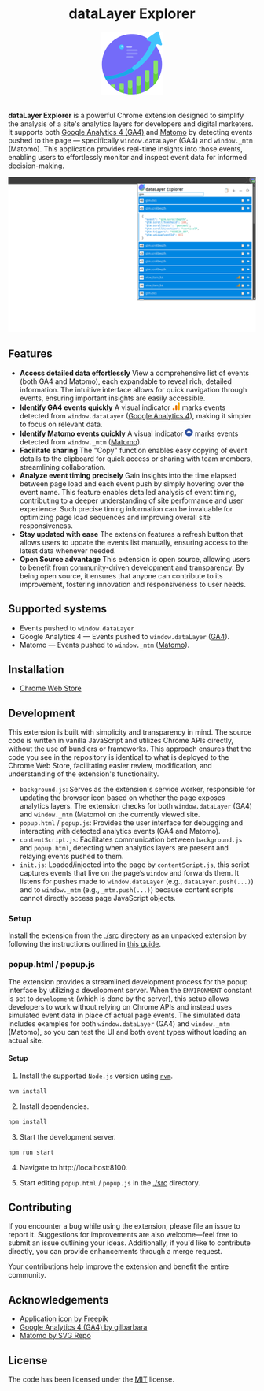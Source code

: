 <div align="center">
    <h1>dataLayer Explorer</h1>
    <img src="./src/icons/icon128.png" alt="Extension logo">
</div>
<br />

**dataLayer Explorer** is a powerful Chrome extension designed to simplify the analysis of a site's analytics layers for developers and digital marketers. It supports both [Google Analytics 4 (GA4)](https://support.google.com/analytics/answer/10089681) and [Matomo](https://matomo.org) by detecting events pushed to the page — specifically `window.dataLayer` (GA4) and `window._mtm` (Matomo).
This application provides real-time insights into those events, enabling users to effortlessly monitor and inspect event data for informed decision-making.

<div align="center">
    <img src="./images/app1.png" alt="Extension screenshot">
</div>

## Features

- **Access detailed data effortlessly** View a comprehensive list of events (both GA4 and Matomo), each expandable to reveal rich, detailed information. The intuitive interface allows for quick navigation through events, ensuring important insights are easily accessible.
- **Identify GA4 events quickly** A visual indicator <img src="./src/icons/ga4.svg" width="16" height="16" /> marks events detected from `window.dataLayer` ([Google Analytics 4](https://support.google.com/analytics/answer/10089681)), making it simpler to focus on relevant data.
- **Identify Matomo events quickly** A visual indicator <img src="./src/icons/matomo.svg" width="16" height="16" /> marks events detected from `window._mtm` ([Matomo](https://matomo.org)).
- **Facilitate sharing** The "Copy" function enables easy copying of event details to the clipboard for quick access or sharing with team members, streamlining collaboration.
- **Analyze event timing precisely** Gain insights into the time elapsed between page load and each event push by simply hovering over the event name. This feature enables detailed analysis of event timing, contributing to a deeper understanding of site performance and user experience. Such precise timing information can be invaluable for optimizing page load sequences and improving overall site responsiveness.
- **Stay updated with ease** The extension features a refresh button that allows users to update the events list manually, ensuring access to the latest data whenever needed.
- **Open Source advantage** This extension is open source, allowing users to benefit from community-driven development and transparency. By being open source, it ensures that anyone can contribute to its improvement, fostering innovation and responsiveness to user needs.

## Supported systems

- Events pushed to `window.dataLayer`
- Google Analytics 4 — Events pushed to `window.dataLayer` ([GA4](https://support.google.com/analytics/answer/10089681)).
- Matomo — Events pushed to `window._mtm` ([Matomo](https://matomo.org)).

## Installation

- [Chrome Web Store](https://chromewebstore.google.com/detail/datalayer-explorer/akeipgacajnejdmcdmjcilfmhmaejjoe)

## Development

This extension is built with simplicity and transparency in mind. The source code is written in vanilla JavaScript and utilizes Chrome APIs directly, without the use of bundlers or frameworks. This approach ensures that the code you see in the repository is identical to what is deployed to the Chrome Web Store, facilitating easier review, modification, and understanding of the extension's functionality.

- `background.js`: Serves as the extension's service worker, responsible for updating the browser icon based on whether the page exposes analytics layers. The extension checks for both `window.dataLayer` (GA4) and `window._mtm` (Matomo) on the currently viewed site.
- `popup.html` / `popup.js`: Provides the user interface for debugging and interacting with detected analytics events (GA4 and Matomo).
- `contentScript.js`: Facilitates communication between `background.js` and `popup.html`, detecting when analytics layers are present and relaying events pushed to them.
- `init.js`: Loaded/injected into the page by `contentScript.js`, this script captures events that live on the page’s `window` and forwards them. It listens for pushes made to `window.dataLayer` (e.g., `dataLayer.push(...)`) and to `window._mtm` (e.g., `_mtm.push(...)`) because content scripts cannot directly access page JavaScript objects.

### Setup

Install the extension from the [./src](./src) directory as an unpacked extension by following the instructions outlined in [this guide](https://developer.chrome.com/docs/extensions/get-started/tutorial/hello-world#load-unpacked).

### popup.html / popup.js

The extension provides a streamlined development process for the popup interface by utilizing a development server. When the `ENVIRONMENT` constant is set to `development` (which is done by the server), this setup allows developers to work without relying on Chrome APIs and instead uses simulated event data in place of actual page events. The simulated data includes examples for both `window.dataLayer` (GA4) and `window._mtm` (Matomo), so you can test the UI and both event types without loading an actual site.

#### Setup

1. Install the supported `Node.js` version using [`nvm`](https://github.com/nvm-sh/nvm).

```bash
nvm install
```

2. Install dependencies.

```bash
npm install
```

3. Start the development server.

```bash
npm run start
```

4. Navigate to http://localhost:8100.

5. Start editing `popup.html` / `popup.js` in the [./src](./src) directory.

## Contributing

If you encounter a bug while using the extension, please file an issue to report it. Suggestions for improvements are also welcome—feel free to submit an issue outlining your ideas. Additionally, if you'd like to contribute directly, you can provide enhancements through a merge request.

Your contributions help improve the extension and benefit the entire community.

## Acknowledgements

- [Application icon by Freepik](https://www.freepik.com/icon/profit_2382603#fromView=family&page=1&position=89&uuid=8883d7b3-8586-4727-a7a4-7fdbe25f53db)
- [Google Analytics 4 (GA4) by gilbarbara](https://www.svgrepo.com/svg/353804/google-analytics)
- [Matomo by SVG Repo](https://www.svgrepo.com/svg/331481/matomo)

## License

The code has been licensed under the [MIT](https://opensource.org/license/mit) license.
